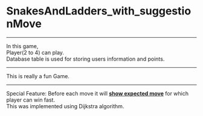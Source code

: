 # SnakesAndLadders_with_suggestionMove
<hr>
In this game,<br> Player(2 to 4) can play.<br>Database table is used for storing users information and points.<br><hr>This is really a fun Game.<br><hr>Special Feature: Before each move it will <b><u>show expected move</u></b> for which player can win fast.<br> This was implemented using Dijkstra algorithm.<br>
